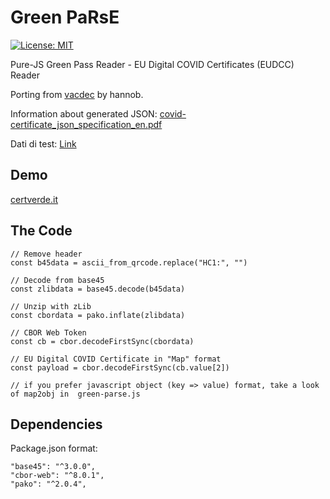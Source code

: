 Green PaRsE
===

[![License: MIT](https://img.shields.io/badge/License-MIT-yellow.svg)](https://opensource.org/licenses/MIT)

Pure-JS Green Pass Reader - EU Digital COVID Certificates (EUDCC) Reader

Porting from [vacdec](https://github.com/hannob/vacdec) by hannob.

Information about generated JSON: [covid-certificate_json_specification_en.pdf]( https://ec.europa.eu/health/sites/default/files/ehealth/docs/covid-certificate_json_specification_en.pdf)

Dati di test: [Link](https://github.com/eu-digital-green-certificates/dgc-testdata/tree/main/IT) 

## Demo

[certverde.it](https://certverde.it)

## The Code

```
// Remove header
const b45data = ascii_from_qrcode.replace("HC1:", "")

// Decode from base45
const zlibdata = base45.decode(b45data)

// Unzip with zLib
const cbordata = pako.inflate(zlibdata)

// CBOR Web Token
const cb = cbor.decodeFirstSync(cbordata)

// EU Digital COVID Certificate in "Map" format
const payload = cbor.decodeFirstSync(cb.value[2])

// if you prefer javascript object (key => value) format, take a look of map2obj in  green-parse.js
```

## Dependencies

Package.json format:

```
"base45": "^3.0.0",
"cbor-web": "^8.0.1",
"pako": "^2.0.4",
```



